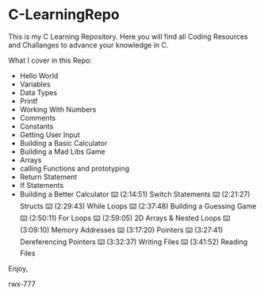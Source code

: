 # C-LearningRepo
This is my C Learning Repository. Here you will find all Coding Resources and Challanges to advance your knowledge in C.

What I cover in this Repo:
- Hello World
- Variables
- Data Types
- Printf
- Working With Numbers
- Comments
- Constants
- Getting User Input
- Building a Basic Calculator
- Building a Mad Libs Game
- Arrays
- calling Functions and prototyping
- Return Statement
- If Statements
- Building a Better Calculator
⌨️ (2:14:51) Switch Statements
⌨️ (2:21:27) Structs
⌨️ (2:29:43) While Loops
⌨️ (2:37:48) Building a Guessing Game
⌨️ (2:50:11) For Loops
⌨️ (2:59:05) 2D Arrays & Nested Loops
⌨️ (3:09:10) Memory Addresses
⌨️ (3:17:20) Pointers
⌨️ (3:27:41) Dereferencing Pointers
⌨️ (3:32:37) Writing Files
⌨️ (3:41:52) Reading Files

Enjoy,

rwx-777

